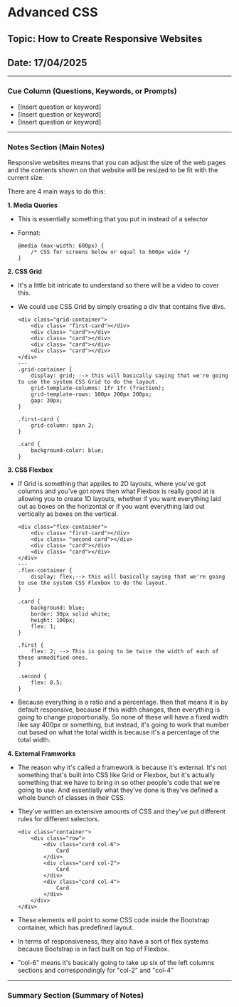# Advanced CSS

## Topic: How to Create Responsive Websites

## Date: 17/04/2025

---

### Cue Column (Questions, Keywords, or Prompts)

- [Insert question or keyword]
- [Insert question or keyword]
- [Insert question or keyword]

---

### Notes Section (Main Notes)

Responsive websites means that you can adjust the size of the web pages and the contents shown on that website will be resized to be fit with the current size.

There are 4 main ways to do this:

**1. Media Queries**

- This is essentially something that you put in instead of a selector

- Format:
    ```
    @media (max-width: 600px) {
        /* CSS for screens below or equal to 600px wide */
    }

    ```

**2. CSS Grid**

- It's a little bit intricate to understand so there will be a video to cover this.
- We could use CSS Grid by simply creating a div that contains five divs.

    ```
    <div class="grid-container">
        <div class= "first-card"></div>
        <div class= "card"></div>
        <div class= "card"></div>
        <div class= "card"></div>
        <div class= "card"></div>
    </div>
    ---
    .grid-container {
        display: grid; --> this will basically saying that we're going to use the system CSS Grid to do the layout.
        grid-template-columns: 1fr 1fr (fraction);
        grid-template-rows: 100px 200px 200px;
        gap: 30px;
    }

    .first-card {
        grid-column: span 2;
    }

    .card {
        background-color: blue;
    }

    ```

**3. CSS Flexbox**

- If Grid is something that applies to 2D layouts, where you've got columns and you've got rows then what Flexbox is really good at is allowing you to create 1D layouts, whether if you want everything laid out as boxes on the horizontal or if you want everything laid out vertically as boxes on the vertical.

    ```
    <div class="flex-container">
        <div class= "first-card"></div>
        <div class= "second card"></div>
        <div class= "card"></div>
        <div class= "card"></div>
    </div>
    ---
    .flex-container {
        display: flex;--> this will basically saying that we're going to use the system CSS Flexbox to do the layout.
    }

    .card {
        background: blue;
        border: 30px solid white;
        height: 100px;
        flex: 1;
    }

    .first {
        flex: 2; --> This is going to be twice the width of each of these unmodified ones.
    }

    .second {
        flex: 0.5;
    }

- Because everything is a ratio and a percentage. then that means it is by default responsive, because if this width changes, then everything is going to change proportionally. So none of these will have a fixed width like say 400px or something, but instead, it's going to work that number out based on what the total width is because it's a percentage of the total width.

**4. External Framworks**

- The reason why it's called a framework is because it's external. It's not something that's built into CSS like Grid or Flexbox, but it's actually something that we have to bring in so other people's code that we're going to use. And essentially what they've done is they've defined a whole bunch of classes in their CSS.

- They've written an extensive amounts of CSS and they've put different rules for different selectors.
    ```
    <div class="container">
        <div class="row">
            <div class="card col-6">
                Card
            </div>
            <div class="card col-2">
                Card
            </div>
            <div class="card col-4">
                Card
            </div>
        </div>
    </div>
    ```
- These elements will point to some CSS code inside the Bootstrap container, which has predefined layout.
- In terms of responsiveness, they also have a sort of flex systems because Bootstrap is in fact built on top of Flexbox.
- "col-6" means it's basically going to take up six of the left columns sections and correspondingly for "col-2" and "col-4"
---

### Summary Section (Summary of Notes) 

